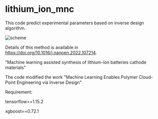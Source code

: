 # lithium_ion_mnc
This code predict experimental parameters based on inverse design algorithm.

![scheme](https://user-images.githubusercontent.com/44221597/164366502-db8169c0-e11b-43db-9663-fb8a6ab9842e.png)

Details of this method is available in https://doi.org/10.1016/j.nanoen.2022.107214.

"Machine learning assisted synthesis of lithium-ion batteries cathode materials"

The code modified the work "Machine Learning Enables Polymer Cloud-Point Engineering via Inverse Design"

Requirement:

tensorflow==1.15.2

xgboost==0.72.1
